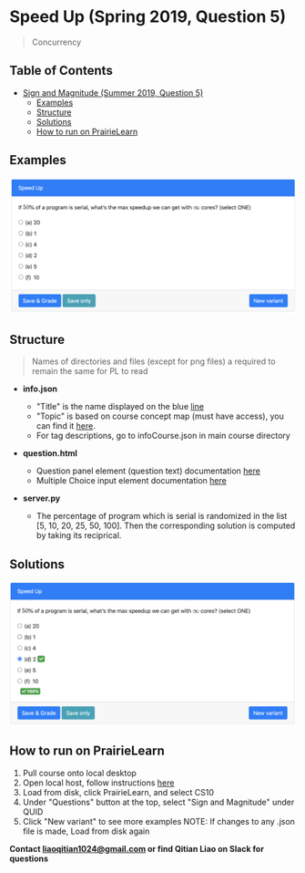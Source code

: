 # Speed Up (Spring 2019, Question 5)
> Concurrency

## Table of Contents
- [Sign and Magnitude (Summer 2019, Question 5)](#Sign-and-Magnitude-Summer-2019-Question-5)
  - [Examples](#examples)
  - [Structure](#structure)
  - [Solutions](#solutions)
  - [How to run on PrairieLearn](#how-to-run-on-prairielearn)

## Examples
<img src="demo/Question.png">
	
## Structure
> Names of directories and files (except for png files) a required to remain the same for PL to read

* **info.json**
  * "Title" is the name displayed on the blue [line](#examples)
  * "Topic" is based on course concept map (must have access), you can find it [here](https://docs.google.com/document/d/1B4QBVE2CvoQNXok986j8sVsMYb9662Nd8bFI9nIIj4g/edit).
  * For tag descriptions, go to infoCourse.json in main course directory
  
* **question.html**
  * Question panel element (question text) documentation [here](https://prairielearn.readthedocs.io/en/latest/elements/#pl-question-panel-element)
  * Multiple Choice input element documentation [here](https://prairielearn.readthedocs.io/en/latest/elements/#pl-multiple-choice-element)
  
* **server.py**
  * The percentage of program which is serial is randomized in the list [5, 10, 20, 25, 50, 100]. Then the corresponding solution is computed by taking its reciprical.

## Solutions
![alt text](https://github.com/Liaoqitian/Exam-Generation/blob/master/Speed%20Up/Demo/Solution.png "Question Demo")

## How to run on PrairieLearn

1. Pull course onto local desktop
2. Open local host, follow instructions [here](https://prairielearn.readthedocs.io/en/latest/installing/)
3. Load from disk, click PrairieLearn, and select CS10
4. Under "Questions" button at the top, select "Sign and Magnitude" under QUID 
5. Click "New variant" to see more examples
NOTE: If changes to any .json file is made, Load from disk again

**Contact liaoqitian1024@gmail.com or find Qitian Liao on Slack for questions** 
